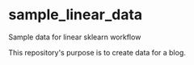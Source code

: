 # sample_linear_data
Sample data for linear sklearn workflow


This repository's purpose is to create data for a blog.